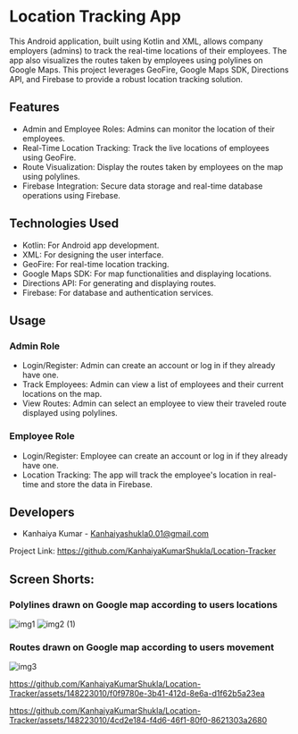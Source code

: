 
# Location Tracking App
This Android application, built using Kotlin and XML, allows company employers (admins) to track the real-time locations of their employees. The app also visualizes the routes taken by employees using polylines on Google Maps. This project leverages GeoFire, Google Maps SDK, Directions API, and Firebase to provide a robust location tracking solution.

## Features
* Admin and Employee Roles: Admins can monitor the location of their employees.
* Real-Time Location Tracking: Track the live locations of employees using GeoFire.
* Route Visualization: Display the routes taken by employees on the map using polylines.
* Firebase Integration: Secure data storage and real-time database operations using Firebase.
## Technologies Used
* Kotlin: For Android app development.
* XML: For designing the user interface.
* GeoFire: For real-time location tracking.
* Google Maps SDK: For map functionalities and displaying locations.
* Directions API: For generating and displaying routes.
* Firebase: For database and authentication services.

## Usage
### Admin Role
* Login/Register: Admin can create an account or log in if they already have one.
* Track Employees: Admin can view a list of employees and their current locations on the map.
* View Routes: Admin can select an employee to view their traveled route displayed using polylines.
### Employee Role
* Login/Register: Employee can create an account or log in if they already have one.
* Location Tracking: The app will track the employee's location in real-time and store the data in Firebase.

## Developers
* Kanhaiya Kumar - Kanhaiyashukla0.01@gmail.com

Project Link: https://github.com/KanhaiyaKumarShukla/Location-Tracker

## Screen Shorts:

### Polylines drawn on Google map according to users locations
![img1](https://github.com/KanhaiyaKumarShukla/Location-Tracker/assets/148223010/bddb1387-aae4-4489-8b01-09f1088d5e7c)
![img2 (1)](https://github.com/KanhaiyaKumarShukla/Location-Tracker/assets/148223010/23890e49-aa44-4e5d-a2a3-d5df5dfb25b0)


### Routes drawn on Google map according to users movement
![img3](https://github.com/KanhaiyaKumarShukla/Location-Tracker/assets/148223010/eddbc0f6-9d71-438d-a2eb-91fbffb103f6)

https://github.com/KanhaiyaKumarShukla/Location-Tracker/assets/148223010/f0f9780e-3b41-412d-8e6a-d1f62b5a23ea

https://github.com/KanhaiyaKumarShukla/Location-Tracker/assets/148223010/4cd2e184-f4d6-46f1-80f0-8621303a2680







